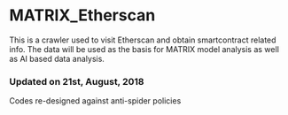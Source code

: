 # MATRIX_Etherscan
This is a crawler used to visit Etherscan and obtain smartcontract related info. The data will be used as the basis for MATRIX model analysis as well as AI based data analysis.

### Updated on 21st, August, 2018

Codes re-designed against anti-spider policies